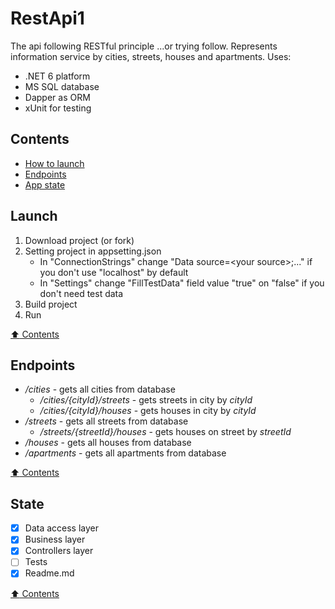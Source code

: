 # RestApi1

The api following RESTful principle ...or trying follow. Represents information service by cities, streets, houses and apartments. Uses:
- .NET 6 platform
- MS SQL database
- Dapper as ORM
- xUnit for testing

## Contents
- [How to launch](#launch)
- [Endpoints](#endpoints)
- [App state](#state)

## Launch
1. Download project (or fork)
2. Setting project in appsetting.json
    - In "ConnectionStrings" change "Data source=\<your source\>;..." if you don't use "localhost" by default
    - In "Settings" change "FillTestData" field value "true" on "false" if you don't need test data
2. Build project
3. Run

[:arrow_up: Contents](#contents)

## Endpoints

- */cities* - gets all cities from database
    - */cities/{cityId}/streets* - gets streets in city by *cityId*
    - */cities/{cityId}/houses* - gets houses in city by *cityId*
- */streets* - gets all streets from database
    - */streets/{streetId}/houses* - gets houses on street by *streetId*
- */houses* - gets all houses from database
- */apartments* - gets all apartments from database

[:arrow_up: Contents](#contents)

## State

- [x] Data access layer
- [x] Business layer
- [x] Controllers layer
- [ ] Tests
- [x] Readme.md

[:arrow_up: Contents](#contents)
